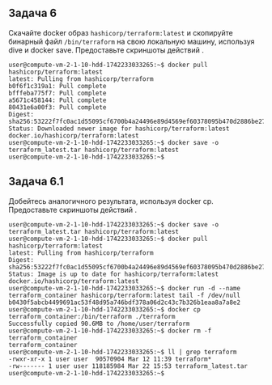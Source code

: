 ## Задача 6
Скачайте docker образ ```hashicorp/terraform:latest``` и скопируйте бинарный файл ```/bin/terraform``` на свою локальную машину, используя dive и docker save.
Предоставьте скриншоты  действий .

```
user@compute-vm-2-1-10-hdd-1742233033265:~$ docker pull hashicorp/terraform:latest
latest: Pulling from hashicorp/terraform
b0f6f1c319a1: Pull complete
bfffeba775f7: Pull complete
a5671c458144: Pull complete
80431e6a00f3: Pull complete
Digest: sha256:53222f7fc0ac1d55095cf6700b4a24496e89d4569ef60378095b470d2886be27
Status: Downloaded newer image for hashicorp/terraform:latest
docker.io/hashicorp/terraform:latest
user@compute-vm-2-1-10-hdd-1742233033265:~$ docker save -o terraform_latest.tar hashicorp/terraform:latest
user@compute-vm-2-1-10-hdd-1742233033265:~$
```

## Задача 6.1
Добейтесь аналогичного результата, используя docker cp.  
Предоставьте скриншоты  действий .

```
user@compute-vm-2-1-10-hdd-1742233033265:~$ docker save -o terraform_latest.tar hashicorp/terraform:latest
user@compute-vm-2-1-10-hdd-1742233033265:~$ docker pull hashicorp/terraform:latest
latest: Pulling from hashicorp/terraform
Digest: sha256:53222f7fc0ac1d55095cf6700b4a24496e89d4569ef60378095b470d2886be27
Status: Image is up to date for hashicorp/terraform:latest
docker.io/hashicorp/terraform:latest
user@compute-vm-2-1-10-hdd-1742233033265:~$ docker run -d --name terraform_container hashicorp/terraform:latest tail -f /dev/null
b0430f5abcb4499691ac53f48d95a746bdf378a06d2c43c7b326b1eaa8a7a8e2
user@compute-vm-2-1-10-hdd-1742233033265:~$ docker cp terraform_container:/bin/terraform ./terraform
Successfully copied 90.6MB to /home/user/terraform
user@compute-vm-2-1-10-hdd-1742233033265:~$ docker rm -f terraform_container
terraform_container
user@compute-vm-2-1-10-hdd-1742233033265:~$ ll | grep terraform
-rwxr-xr-x 1 user user  90570904 Mar 12 11:39 terraform*
-rw------- 1 user user 118185984 Mar 22 15:53 terraform_latest.tar
user@compute-vm-2-1-10-hdd-1742233033265:~$
```
